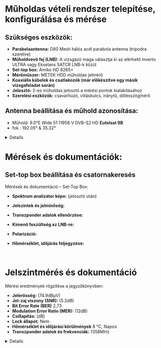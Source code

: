 #  Műholdas vételi rendszer telepítése, konfigurálása és mérése 

## Szükséges eszközök:

- **Parabolaantenna:** D80 Mesh hálós acél parabola antenna (tripodra szerelve)
- **Műholdvevő fej (LNB):** A vizsgázó maga választja ki az elérhető Inverto ULTRA vagy Ekselans SATCR LNB-k közül
- **Set-top box:** Amiko HD 8265+
- **Mérőműszer:** METEK HDD műholdas jelmérő
- **Koaxiális kábelek és csatlakozók (már előkészítve egy másik vizsgafeladat során)**
- **Jelosztó:** 2-es műholdas jelosztó a mérési pontok kialakításához
- **Szerelési eszközök:** csavarhúzó, villáskulcs, iránytű, dőlésszögmérő

## Antenna beállítása és műhold azonosítása:

- Műhold: 9.0°E		Wide	51	11958 V	DVB-S2	HD **Eutelsat 9B**
- fok : 192.05° & 35.32°

<details>
  
<img src="https://raw.githubusercontent.com/1SzatmariAndras6/TAVKOZLES/refs/heads/main/JEGYZOKONYV/%20M%C5%B1holdas%20v%C3%A9teli%20rendszer/K%C3%A9perny%C5%91k%C3%A9p%202025-03-03%20123425.png">

</details>

# Mérések és dokumentációk:

## Set-top box beállítása és csatornakeresés

   Mérések és dokumentáció – Set-Top Box:

- **Spektrum analizátor képe:** (jelosztó után)
- **Jelszintek és jelminőség:**
- **Transzponder adatok ellenőrzése:**
- **Kimenő feszültség az LNB-re:**
- **Polarizáció:**
- **Hőmérséklet, időjárás feljegyzése:**

  <img src=" ">


# Jelszintmérés és dokumentáció

   Mérési eredmények rögzítése a jegyzőkönyvben:

- **Jelerősség:** (74.9dBμV)  
- **Jel-zaj viszony (SNR):** (5.2dB)  
- **Bit Error Rate (BER)**  2,73
- **Modulation Error Ratio (MER):** (12dB)  
- **Csillapítás:** (dB)  
- **Lock állapot:** Nem  
- **Hőmérséklet és időjárási körülmények**  8 °C, Napos
- **Transzponder adatok és frekvenciák:** 1358MHz


<details>
  
  <img src="https://raw.githubusercontent.com/1SzatmariAndras6/TAVKOZLES/refs/heads/main/JEGYZOKONYV/%20M%C5%B1holdas%20v%C3%A9teli%20rendszer/its_snapshot_0001.bmp">
  <img src="https://raw.githubusercontent.com/1SzatmariAndras6/TAVKOZLES/refs/heads/main/JEGYZOKONYV/%20M%C5%B1holdas%20v%C3%A9teli%20rendszer/its_snapshot_0002.bmp">
  
</details>
